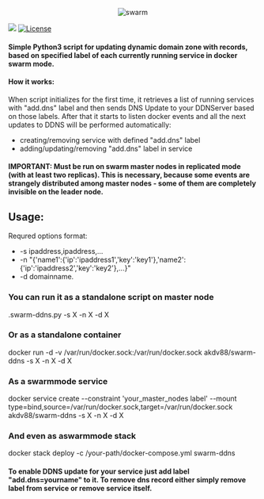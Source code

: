 
<p align="center">
<img src="https://www.tuleap.org/sites/default/files/docker-swarm.jpg" alt="swarm" title="swarm" />
</p>

[![](https://images.microbadger.com/badges/version/akdv88/swarm-ddns)](https://microbadger.com/images/akdv88/swarm-ddns "Get your own version badge on microbadger.com")
[![License](https://img.shields.io/badge/license-MIT-blue.svg)](https://github.com/containous/traefik/blob/master/LICENSE.md)

#### Simple Python3 script for updating dynamic domain zone with records, based on specified label of each currently running service in docker swarm mode.

#### How it works:
When script initializes for the first time, it retrieves a list of running services with "add.dns" label and then sends DNS Update to your DDNServer based on those labels. After that it starts to listen docker events and all the next updates to DDNS will be performed automatically:
* creating/removing service with defined "add.dns" label
* adding/updating/removing "add.dns" label in service

#### IMPORTANT: Must be run on swarm master nodes in replicated mode (with at least two replicas). This is necessary, because some events are strangely distributed among master nodes - some of them are completely invisible on the leader node.
## Usage:

Requred options format:
* -s ipaddress,ipaddress,...
* -n "{'name1':{'ip':'ipaddress1','key':'key1'},'name2':{'ip':'ipaddress2','key':'key2'},...}"
* -d domainname.

### You can run it as a standalone script on master node
.swarm-ddns.py -s X -n X -d X 

### Or as a standalone container
docker run -d -v /var/run/docker.sock:/var/run/docker.sock akdv88/swarm-ddns -s X -n X -d X

### As a swarmmode service
docker service create --constraint 'your_master_nodes label' --mount type=bind,source=/var/run/docker.sock,target=/var/run/docker.sock akdv88/swarm-ddns -s X -n X -d X
### And even as aswarmmode stack
docker stack deploy -c /your-path/docker-compose.yml swarm-ddns
#### To enable DDNS update for your service just add label "add.dns=yourname" to it. To remove dns record either simply remove label from service or remove service itself.
